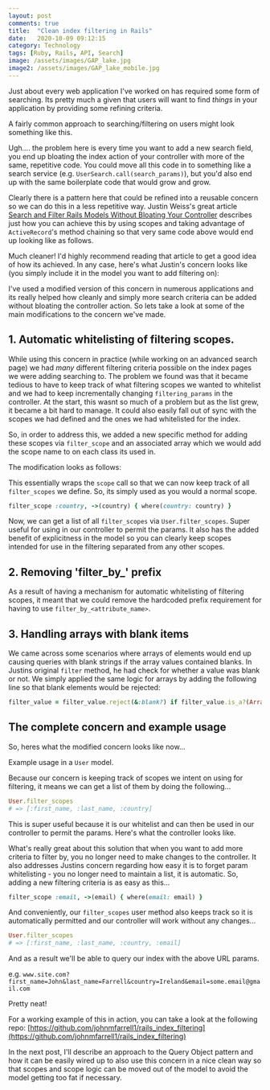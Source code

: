 ```yaml
---
layout: post
comments: true
title:  "Clean index filtering in Rails"
date:   2020-10-09 09:12:15
category: Technology
tags: [Ruby, Rails, API, Search]
image: /assets/images/GAP_lake.jpg
image2: /assets/images/GAP_lake_mobile.jpg
---
```


Just about every web application I've worked on has required some form of searching. Its pretty much a given that users will want to find _things_ in your application by providing some refining criteria.

A fairly common approach to searching/filtering on users might look something like this.

<script src="https://gist.github.com/johnmfarrell1/bef96af4de1846fb58ad45cec973f937.js"></script>

Ugh.... the problem here is every time you want to add a new search field, you end up bloating the index action of your controller with more of the same, repetitive code.
You could move all this code in to something like a search service (e.g. `UserSearch.call(search_params)`), but you'd also end up with the same boilerplate code that would grow and grow.

Clearly there is a pattern here that could be refined into a reusable concern so we can do this in a less repetitive way. 
Justin Weiss's great article [Search and Filter Rails Models Without Bloating Your Controller](https://www.justinweiss.com/articles/search-and-filter-rails-models-without-bloating-your-controller/) describes just how you can achieve this by using scopes and taking advantage of `ActiveRecord`'s method chaining so that very same code above would end up looking like as follows.

<script src="https://gist.github.com/johnmfarrell1/6e37c3fc1d1d197febabb7be29032a1c.js"></script>

Much cleaner! I'd highly recommend reading that article to get a good idea of how its achieved.
In any case, here's what Justin's concern looks like (you simply include it in the model you want to add filtering on):

<script src="https://gist.github.com/johnmfarrell1/2536d867cfcd9de72726732d19a123bf.js"></script>

I've used a modified version of this concern in numerous applications and its really helped how cleanly and simply more search criteria can be added without bloating the controller action.
So lets take a look at some of the main modifications to the concern we've made.

## 1. Automatic whitelisting of filtering scopes.
While using this concern in practice (while working on an advanced search page) we had _many_ different filtering criteria possible on the index pages we were adding searching to.
The problem we found was that it became tedious to have to keep track of what filtering scopes we wanted to whitelist and we had to keep incrementally changing `filtering_params` in the controller.
At the start, this wasnt so much of a problem but as the list grew, it became a bit hard to manage. It could also easily fall out of sync with the scopes we had defined and the ones we had whitelisted for the index.

So, in order to address this, we added a new specific method for adding these scopes via `filter_scope` and an associated array which we would add the scope name to on each class its used in.

The modification looks as follows:

<script src="https://gist.github.com/johnmfarrell1/12f45847ade1463f64e38e063651bc64.js"></script>

This essentially wraps the `scope` call so that we can now keep track of all `filter_scopes` we define.
So, its simply used as you would a normal scope.
```ruby
filter_scope :country, ->(country) { where(country: country) }
```
Now, we can get a list of all `filter_scopes` via `User.filter_scopes`. Super useful for using in our controller to permit the params.
It also has the added benefit of explicitness in the model so you can clearly keep scopes intended for use in the filtering separated from any other scopes.


## 2. Removing 'filter_by_' prefix
As a result of having a mechanism for automatic whitelisting of filtering scopes, it meant that we could remove the hardcoded prefix requirement for having to use `filter_by_<attribute_name>`.


## 3. Handling arrays with blank items
We came across some scenarios where arrays of elements would end up causing queries with blank strings if the array values contained blanks.
In Justins original `filter` method, he had check for whether a value was blank or not.
We simply applied the same logic for arrays by adding the following line so that blank elements would be rejected: 
```ruby
filter_value = filter_value.reject(&:blank?) if filter_value.is_a?(Array)
```

## The complete concern and example usage

So, heres what the modified concern looks like now...

<script src="https://gist.github.com/johnmfarrell1/189d05b8095811cb5f1e56453852c457.js"></script>

Example usage in a `User` model.

<script src="https://gist.github.com/johnmfarrell1/61ea642241de98fce29f7e511f450040.js"></script>

Because our concern is keeping track of scopes we intent on using for filtering, it means we can get a list of them by doing the following...
```ruby
User.filter_scopes
# => [:first_name, :last_name, :country]
```

This is super useful because it is our whitelist and can then be used in our controller to permit the params.
Here's what the controller looks like.

<script src="https://gist.github.com/johnmfarrell1/46e35f135ed538ba5d08aaf6dd74d99c.js"></script>

What's really great about this solution that when you want to add more criteria to filter by, you no longer need to make changes to the controller.
It also addresses Justins concern regarding how easy it is to forget param whitelisting - you no longer need to maintain a list, it is automatic.
So, adding a new filtering criteria is as easy as this...

```ruby
filter_scope :email, ->(email) { where(email: email) }
```

And conveniently, our `filter_scopes` user method also keeps track so it is automatically permitted and our controller will work without any changes...
```ruby
User.filter_scopes
# => [:first_name, :last_name, :country, :email]
```
And as a result we'll be able to query our index with the above URL params.

e.g. `www.site.com?first_name=John&last_name=Farrell&country=Ireland&email=some.email@gmail.com`

Pretty neat! 

For a working example of this in action, you can take a look at the following repo:
[https://github.com/johnmfarrell1/rails_index_filtering](https://github.com/johnmfarrell1/rails_index_filtering)

In the next post, I'll describe an approach to the Query Object pattern and how it can be easily wired up to also use this concern in a nice clean way so that scopes and scope logic can be moved out of the model to avoid the model getting too fat if necessary.
